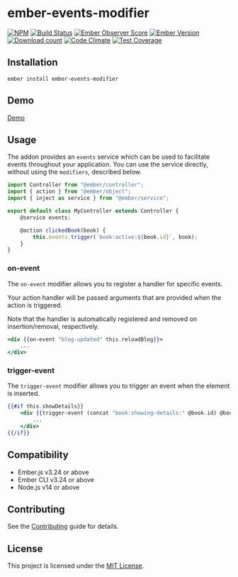 # ember-events-modifier

[![NPM][npm-badge-img]][npm-badge-link]
[![Build Status][build-status-img]][build-status-link]
[![Ember Observer Score][ember-observer-badge]][ember-observer-url]
[![Ember Version][ember-version]][ember-version-url]
[![Download count][npm-downloads-img]][npm-badge-link]
[![Code Climate][climate-badge]][climate-badge-url]
[![Test Coverage][coverage-badge]][coverage-badge-url]

## Installation

```
ember install ember-events-modifier
```

## Demo

[Demo](https://tzellman.github.io/ember-events-modifier/)

## Usage

The addon provides an `events` service which can be used to facilitate events throughout your application. You can use
the service directly, without using the `modifiers`, described below.

```javascript
import Controller from "@ember/controller";
import { action } from "@ember/object";
import { inject as service } from "@ember/service";

export default class MyController extends Controller {
    @service events;

    @action clickedBook(book) {
        this.events.trigger(`book:active:${book.id}`, book);
    }
}
```

### on-event

The `on-event` modifier allows you to register a handler for specific events.

Your action handler will be passed arguments that are provided when the action is triggered.

Note that the handler is automatically registered and removed on insertion/removal, respectively.

```handlebars
<div {{on-event "blog-updated" this.reloadBlog}}>
    ...
</div>
```

### trigger-event

The `trigger-event` modifier allows you to trigger an event when the element is inserted.

```handlebars
{{#if this.showDetails}}
    <div {{trigger-event (concat "book:showing-details:" @book.id) @book}}>
        ...
    </div>
{{/if}}
```

## Compatibility

-   Ember.js v3.24 or above
-   Ember CLI v3.24 or above
-   Node.js v14 or above

## Contributing

See the [Contributing](CONTRIBUTING.md) guide for details.

## License

This project is licensed under the [MIT License](LICENSE.md).

[npm-badge-img]: https://badge.fury.io/js/ember-events-modifier.svg
[npm-badge-link]: http://badge.fury.io/js/ember-events-modifier
[build-status-img]: https://github.com/tzellman/ember-events-modifier/workflows/Build/badge.svg?branch=master&event=push
[build-status-link]: https://github.com/tzellman/ember-events-modifier/actions?query=workflow%3A%22Build%22
[npm-downloads-img]: https://img.shields.io/npm/dt/ember-events-modifier.svg
[ember-observer-badge]: http://emberobserver.com/badges/ember-events-modifier.svg
[ember-observer-url]: http://emberobserver.com/addons/ember-events-modifier
[ember-version]: https://img.shields.io/badge/Ember-3.12%2B-brightgreen.svg
[ember-version-url]: https://blog.emberjs.com/2019/08/16/ember-3-12-released.html
[coverage-badge]: https://codeclimate.com/github/tzellman/ember-events-modifier/badges/coverage.svg
[coverage-badge-url]: https://codeclimate.com/github/tzellman/ember-events-modifier/test_coverage
[climate-badge]: https://codeclimate.com/github/tzellman/ember-events-modifier/badges/gpa.svg
[climate-badge-url]: https://codeclimate.com/github/tzellman/ember-events-modifier
